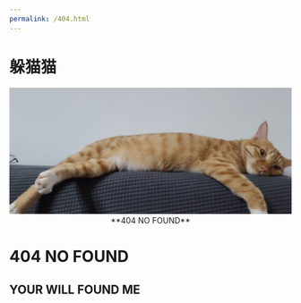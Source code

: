```yaml
---
permalink: /404.html
---
```

# 躲猫猫

<div style="text-align:center"><img src="/images/404.jpg" /></div>
<div style="text-align:center">**404 NO FOUND**</div>

# 404 NO FOUND
## YOUR WILL FOUND ME